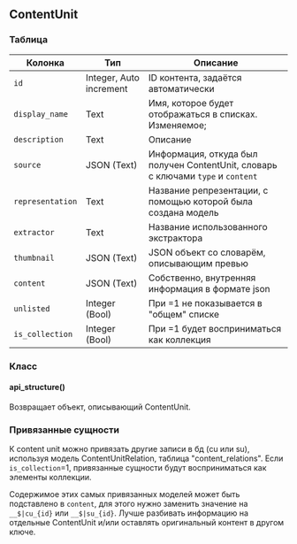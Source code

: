## ContentUnit

### Таблица

|Колонка|Тип|Описание|
|--|--|--|
|`id`|Integer, Auto increment|ID контента, задаётся автоматически|
|`display_name`|Text|Имя, которое будет отображаться в списках. Изменяемое;|
|`description`|Text|Описание|
|`source`|JSON (Text)|Информация, откуда был получен ContentUnit, словарь с ключами `type` и `content`|
|`representation`|Text|Название репрезентации, с помощью которой была создана модель|
|`extractor`|Text|Название использованного экстрактора|
|`thumbnail`|JSON (Text)|JSON объект со словарём, описывающим превью|
|`content`|JSON (Text)|Собственно, внутренняя информация в формате json|
|`unlisted`|Integer (Bool)|При =1 не показывается в "общем" списке|
|`is_collection`|Integer (Bool)|При =1 будет восприниматься как коллекция|

### Класс

#### api_structure()

Возвращает объект, описывающий ContentUnit.

### Привязанные сущности

К content unit можно привязать другие записи в бд (cu или su), используя модель ContentUnitRelation, таблица "content_relations". Если `is_collection`=1, привязанные сущности будут восприниматься как элементы коллекции.

Содержимое этих самых привязанных моделей может быть подставлено в `content`, для этого нужно заменить значение на `__$|cu_{id}` или  `__$|su_{id}`. Лучше разбивать информацию на отдельные ContentUnit и/или оставлять оригинальный контент в другом ключе.
